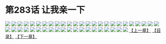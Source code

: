# 第283话 让我亲一下
![](https://s1.baozimh.com/scomic/sanyanxiaotianlu-samanhua/0/282-v61c/1.jpg)
![](https://s1.baozimh.com/scomic/sanyanxiaotianlu-samanhua/0/282-v61c/2.jpg)
![](https://s1.baozimh.com/scomic/sanyanxiaotianlu-samanhua/0/282-v61c/3.jpg)
![](https://s1.baozimh.com/scomic/sanyanxiaotianlu-samanhua/0/282-v61c/4.jpg)
![](https://s1.baozimh.com/scomic/sanyanxiaotianlu-samanhua/0/282-v61c/5.jpg)
![](https://s1.baozimh.com/scomic/sanyanxiaotianlu-samanhua/0/282-v61c/6.jpg)
![](https://s1.baozimh.com/scomic/sanyanxiaotianlu-samanhua/0/282-v61c/7.jpg)
![](https://s1.baozimh.com/scomic/sanyanxiaotianlu-samanhua/0/282-v61c/8.jpg)
![](https://s1.baozimh.com/scomic/sanyanxiaotianlu-samanhua/0/282-v61c/9.jpg)
![](https://s1.baozimh.com/scomic/sanyanxiaotianlu-samanhua/0/282-v61c/10.jpg)
![](https://s1.baozimh.com/scomic/sanyanxiaotianlu-samanhua/0/282-v61c/11.jpg)
![](https://s1.baozimh.com/scomic/sanyanxiaotianlu-samanhua/0/282-v61c/12.jpg)
![](https://s1.baozimh.com/scomic/sanyanxiaotianlu-samanhua/0/282-v61c/13.jpg)
![](https://s1.baozimh.com/scomic/sanyanxiaotianlu-samanhua/0/282-v61c/14.jpg)
![](https://s1.baozimh.com/scomic/sanyanxiaotianlu-samanhua/0/282-v61c/15.jpg)
![](https://s1.baozimh.com/scomic/sanyanxiaotianlu-samanhua/0/282-v61c/16.jpg)
![](https://s1.baozimh.com/scomic/sanyanxiaotianlu-samanhua/0/282-v61c/17.jpg)
![](https://s1.baozimh.com/scomic/sanyanxiaotianlu-samanhua/0/282-v61c/18.jpg)
![](https://s1.baozimh.com/scomic/sanyanxiaotianlu-samanhua/0/282-v61c/19.jpg)
![](https://s1.baozimh.com/scomic/sanyanxiaotianlu-samanhua/0/282-v61c/20.jpg)
![](https://s1.baozimh.com/scomic/sanyanxiaotianlu-samanhua/0/282-v61c/21.jpg)
![](https://s1.baozimh.com/scomic/sanyanxiaotianlu-samanhua/0/282-v61c/22.jpg)
![](https://s1.baozimh.com/scomic/sanyanxiaotianlu-samanhua/0/282-v61c/23.jpg)
![](https://s1.baozimh.com/scomic/sanyanxiaotianlu-samanhua/0/282-v61c/24.jpg)
![](https://s1.baozimh.com/scomic/sanyanxiaotianlu-samanhua/0/282-v61c/25.jpg)
![](https://s1.baozimh.com/scomic/sanyanxiaotianlu-samanhua/0/282-v61c/26.jpg)
![](https://s1.baozimh.com/scomic/sanyanxiaotianlu-samanhua/0/282-v61c/27.jpg)
![](https://s1.baozimh.com/scomic/sanyanxiaotianlu-samanhua/0/282-v61c/28.jpg)
![](https://s1.baozimh.com/scomic/sanyanxiaotianlu-samanhua/0/282-v61c/29.jpg)
![](https://s1.baozimh.com/scomic/sanyanxiaotianlu-samanhua/0/282-v61c/30.jpg)
![](https://s1.baozimh.com/scomic/sanyanxiaotianlu-samanhua/0/282-v61c/31.jpg)
![](https://s1.baozimh.com/scomic/sanyanxiaotianlu-samanhua/0/282-v61c/32.jpg)
![](https://s1.baozimh.com/scomic/sanyanxiaotianlu-samanhua/0/282-v61c/33.jpg)
![](https://s1.baozimh.com/scomic/sanyanxiaotianlu-samanhua/0/282-v61c/34.jpg)
![](https://s1.baozimh.com/scomic/sanyanxiaotianlu-samanhua/0/282-v61c/35.jpg)
![](https://s1.baozimh.com/scomic/sanyanxiaotianlu-samanhua/0/282-v61c/36.jpg)
![](https://s1.baozimh.com/scomic/sanyanxiaotianlu-samanhua/0/282-v61c/37.jpg)
![](https://s1.baozimh.com/scomic/sanyanxiaotianlu-samanhua/0/282-v61c/38.jpg)
![](https://s1.baozimh.com/scomic/sanyanxiaotianlu-samanhua/0/282-v61c/39.jpg)
![](https://s1.baozimh.com/scomic/sanyanxiaotianlu-samanhua/0/282-v61c/40.jpg)
![](https://s1.baozimh.com/scomic/sanyanxiaotianlu-samanhua/0/282-v61c/41.jpg)
![](https://s1.baozimh.com/scomic/sanyanxiaotianlu-samanhua/0/282-v61c/42.jpg)
![](https://s1.baozimh.com/scomic/sanyanxiaotianlu-samanhua/0/282-v61c/43.jpg)
![](https://s1.baozimh.com/scomic/sanyanxiaotianlu-samanhua/0/282-v61c/44.jpg)
![](https://s1.baozimh.com/scomic/sanyanxiaotianlu-samanhua/0/282-v61c/45.jpg)
[【上一章】](./282.md)
[【目录】](./README.md)
[【下一章】](./284.md)
